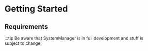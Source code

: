 # Getting Started

## Requirements


:::tip Be aware that SystemManager is in full development and stuff is subject to change.
